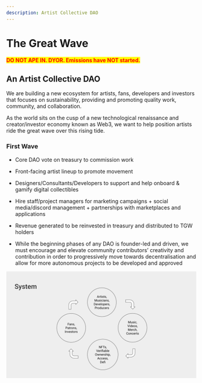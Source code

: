 ```yaml
---
description: Artist Collective DAO
---
```


# The Great Wave

<mark style="color:red;">**DO NOT APE IN. DYOR. Emissions have NOT started.**</mark>

## An Artist Collective DAO

We are building a new ecosystem for artists, fans, developers and investors that focuses on sustainability, providing and promoting quality work, community, and collaboration.

As the world sits on the cusp of a new technological renaissance and creator/investor economy known as Web3, we want to help position artists ride the great wave over this rising tide.


### First Wave

* Core DAO vote on treasury to commission work

* Front-facing artist lineup to promote movement

* Designers/Consultants/Developers to support and help onboard & gamify digital collectibles

* Hire staff/project managers for marketing campaigns + social media/discord management + partnerships with marketplaces and applications

* Revenue generated to be reinvested in treasury and distributed to TGW holders

* While the beginning phases of any DAO is founder-led and driven, we must encourage and elevate community contributors’ creativity and contribution in order to progressively move towards decentralisation and allow for more autonomous projects to be developed and approved

![The Great Wave Flow Cycle](https://raw.githubusercontent.com/acryptos/docs-thegreatwave/main/img/TGW-flowcycle.svg)
